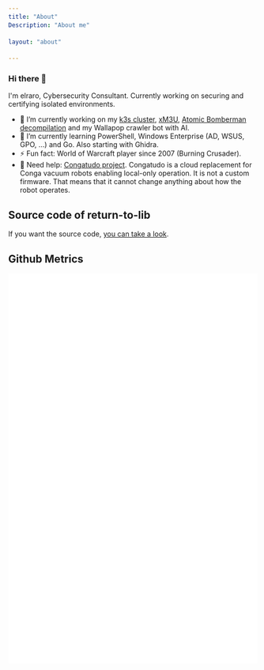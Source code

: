 ```yaml
---
title: "About"
Description: "About me"

layout: "about"

---
```


### Hi there 👋

I'm elraro, Cybersecurity Consultant. Currently working on securing and certifying isolated environments.

- 🔭 I’m currently working on my [k3s cluster](https://github.com/elraro/home-ops), [xM3U](https://github.com/xM3U/), [Atomic Bomberman decompilation](https://github.com/atomicdecomp) and my Wallapop crawler bot with AI.
- 🌱 I’m currently learning PowerShell, Windows Enterprise (AD, WSUS, GPO, ...) and Go. Also starting with Ghidra.
- ⚡ Fun fact: World of Warcraft player since 2007 (Burning Crusader).
- 🤹 Need help: [Congatudo project](https://github.com/congatudo). Congatudo is a cloud replacement for Conga vacuum robots enabling local-only operation. It is not a custom firmware. That means that it cannot change anything about how the robot operates.

## Source code of return-to-lib

If you want the source code, [you can take a look](https://github.com/return-to-libc/return-to-libc.com).

## Github Metrics
![Metrics](https://raw.githubusercontent.com/elraro/elraro/github-metrics/github-metrics.svg)
